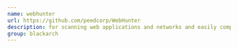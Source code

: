 ```yaml
---
name: webhunter
url: https://github.com/peedcorp/WebHunter
description: for scanning web applications and networks and easily completing the process of collecting knowledge. URL : https://github.com/peedcorp/WebHunter Groups : blackarch blackarch-scanner blackarch-webapp
group: blackarch
---
```

